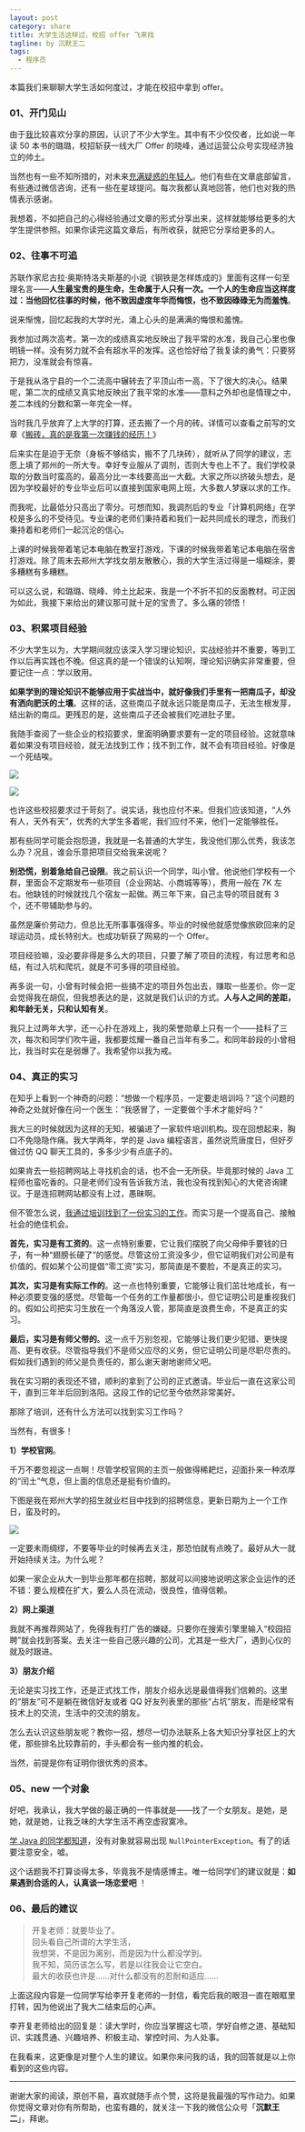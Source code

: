 ```yaml
---
layout: post
category: share
title: 大学生活这样过，校招 offer 飞来找
tagline: by 沉默王二
tags: 
  - 程序员
---
```


本篇我们来聊聊大学生活如何度过，才能在校招中拿到 offer。

<!--more-->

### 01、开门见山

由于[我](https://mp.weixin.qq.com/s/feoOINGSyivBO8Z1gaQVOA)比较喜欢分享的原因，认识了不少大学生。其中有不少佼佼者，比如说一年读 50 本书的璐璐，校招斩获一线大厂 Offer 的晓峰，通过运营公众号实现经济独立的帅土。

当然也有一些不知所措的，对未来[充满疑惑的年轻人](https://mp.weixin.qq.com/s/50Wimh236R3rl6Riem9gDA)。他们有些在文章底部留言，有些通过微信咨询，还有一些在星球提问。每次我都认真地回答，他们也对我的热情表示感谢。

我想着，不如把自己的心得经验通过文章的形式分享出来，这样就能够给更多的大学生提供参照。如果你读完这篇文章后，有所收获，就把它分享给更多的人。

### 02、往事不可追

苏联作家尼古拉·奥斯特洛夫斯基的小说《钢铁是怎样炼成的》里面有这样一句至理名言——**人生最宝贵的是生命，生命属于人只有一次。一个人的生命应当这样度过：当他回忆往事的时候，他不致因虚度年华而悔恨，也不致因碌碌无为而羞愧**。

说来惭愧，回忆起我的大学时光，涌上心头的是满满的悔恨和羞愧。

我参加过两次高考。第一次的成绩真实地反映出了我平常的水准，我自己心里也像明镜一样。没有努力就不会有超水平的发挥。这也恰好给了我复读的勇气：只要努把力，没准就会有惊喜。

于是我从洛宁县的一个二流高中辗转去了平顶山市一高，下了很大的决心。结果呢，第二次的成绩又真实地反映出了我平常的水准——意料之外却也是情理之中，差二本线的分数和第一年完全一样。

当时我几乎放弃了上大学的打算，还去搬了一个月的砖。详情可以查看之前写的文章《[搬砖，真的是我第一次赚钱的经历！](https://mp.weixin.qq.com/s/V8EHy5-eoM7WCZBwON1-_A)》

后来实在是迫于无奈（身板不够结实，搬不了几块砖），就听从了同学的建议，志愿上填了郑州的一所大专。幸好专业服从了调剂，否则大专也上不了。我们学校录取的分数当时蛮高的，最高分比一本线要高出一大截。大家之所以挤破头想去，是因为学校最好的专业毕业后可以直接到国家电网上班，大多数人梦寐以求的工作。

而我呢，比最低分只高出了零分。可想而知，我调剂后的专业「计算机网络」在学校是多么的不受待见。专业课的老师们秉持着和我们一起共同成长的理念，而我们秉持着和老师们一起沉沦的信心。

上课的时候我带着笔记本电脑在教室打游戏，下课的时候我带着笔记本电脑在宿舍打游戏。除了周末去郑州大学找女朋友散散心，我的大学生活过得是一塌糊涂，要多糟糕有多糟糕。

可以这么说，和璐璐、晓峰、帅土比起来，我是一个不折不扣的反面教材。可正因为如此，我接下来给出的建议那可就十足的宝贵了。多么痛的领悟！

### 03、积累项目经验

不少大学生以为，大学期间就应该深入学习理论知识，实战经验并不重要，等到工作以后再实践也不晚。但这真的是一个错误的认知啊，理论知识确实非常重要，但要记住一点：学以致用。

**如果学到的理论知识不能够应用于实战当中，就好像我们手里有一把南瓜子，却没有洒向肥沃的土壤**。这样的话，这些南瓜子就永远只能是南瓜子，无法生根发芽，结出新的南瓜。更残忍的是，这些南瓜子还会被我们吃进肚子里。

我随手查阅了一些企业的校招要求，里面明确要求要有一定的项目经验。这就意味着如果没有项目经验，就无法找到工作；找不到工作，就不会有项目经验。好像是一个死结唉。

![](http://www.itwanger.com/assets/images/2019/11/life-daxue-should-duguo-1.png)


![](http://www.itwanger.com/assets/images/2019/11/life-daxue-should-duguo-2.png)

也许这些校招要求过于苛刻了。说实话，我也应付不来。但我们应该知道，“人外有人，天外有天”，优秀的大学生多着呢，我们应付不来，他们一定能够胜任。

那有些同学可能会抱怨道，我就是一名普通的大学生，我没他们那么优秀，我该怎么办？况且，谁会乐意把项目交给我来说呢？

**别恐慌，别着急给自己设限**。我之前认识一个同学，叫小曾。他说他们学校有一个群，里面会不定期发布一些项目（企业网站、小商城等等），费用一般在 7K 左右。他缺钱的时候就找几个宿友一起做。两三年下来，自己主导的项目就有 3 个，还不带辅助参与的。

虽然是廉价劳动力，但总比无所事事强得多。毕业的时候他就感觉像旅欧回来的足球运动员，成长特别大。也成功斩获了网易的一个 Offer。

项目经验嘛，没必要非得是多么大的项目，只要了解了项目的流程，有过思考和总结，有过入坑和爬坑，就是不可多得的项目经验。

再多说一句，小曾有时候会把一些搞不定的项目外包出去，赚取一些差价。你一定会觉得我在胡侃，但我想表达的是，这就是我们认识的方式。**人与人之间的差距，和年龄无关，只和认知有关**。

我只上过两年大学，还一心扑在游戏上，我的荣誉勋章上只有一个——挂科了三次，每次和同学们吹牛逼，我都要炫耀一番自己当年有多二。和同年龄段的小曾相比，我当时实在是弱爆了。我希望你以我为戒。

### 04、真正的实习

在知乎上看到一个神奇的问题：“想做一个程序员，一定要走培训吗？”这个问题的神奇之处就好像在问一个医生：“我感冒了，一定要做个手术才能好吗？”

我大三的时候就因为这样的无知，被骗进了一家软件培训机构。现在回想起来，胸口不免隐隐作痛。我大学两年，学的是 Java 编程语言，虽然说荒唐度日，但好歹做过仿 QQ 聊天工具的，多多少少有点底子的。

如果肯去一些招聘网站上寻找机会的话，也不会一无所获。毕竟那时候的 Java 工程师也蛮吃香的。只是老师们没有告诉我方法，我也没有找到知心的大佬咨询建议。于是连招聘网站都没有上过，愚昧啊。

但不管怎么说，[我通过培训找到了一份实习的工作](https://mp.weixin.qq.com/s/qnSkDUU9mKgCbzjlpCuJzw)。而实习是一个提高自己、接触社会的绝佳机会。

**首先，实习是有工资的**。这一点特别重要，它让我们摆脱了向父母伸手要钱的日子，有一种“翅膀长硬了”的感觉。尽管这份工资没多少，但它证明我们对公司是有价值的。假如某个公司提倡“零工资”实习，那简直是不要脸，不是真正的实习。

**其次，实习是有实际工作的**。这一点也特别重要，它能够让我们茁壮地成长，有一种必须要变强的感觉。尽管每一个任务的工作量都很小，但它证明公司是重视我们的。假如公司把实习生放在一个角落没人管，那简直是浪费生命，不是真正的实习。

**最后，实习是有师父带的**。这一点千万别忽视，它能够让我们更少犯错、更快提高、更有收获。尽管指导我们不是师父应尽的义务，但它证明公司是尽职尽责的。假如我们遇到的师父是负责任的，那么谢天谢地谢师父吧。

我在实习期的表现还不错，顺利的拿到了公司的正式邀请。毕业后一直在这家公司干，直到三年半后回到洛阳。这段工作的记忆至今依然非常美好。

那除了培训，还有什么方法可以找到实习工作吗？

当然有，有很多！

**1）学校官网**。

千万不要忽视这一点啊！尽管学校官网的主页一般做得稀耙烂，迎面扑来一种浓厚的“闰土”气息，但上面的信息还是挺有价值的。

下图是我在郑州大学的招生就业栏目中找到的招聘信息，更新日期为上一个工作日，蛮及时的。

![](http://www.itwanger.com/assets/images/2019/11/life-daxue-should-duguo-3.png)

一定要未雨绸缪，不要等毕业的时候再去关注，那恐怕就有点晚了。最好从大一就开始持续关注。为什么呢？

如果一家企业从大一到毕业那年都在招聘，那就可以间接地说明这家企业运作的还不错：要么规模在扩大，要么人员在流动，很良性，值得信赖。

**2）网上渠道**

我就不再推荐网站了，免得我有打广告的嫌疑。只要你在搜索引擎里输入“校园招聘”就会找到答案。去关注一些自己感兴趣的公司，尤其是一些大厂，遇到心仪的就及时跟进。

**3）朋友介绍**

无论是实习找工作，还是正式找工作，朋友介绍永远是最值得我们信赖的。这里的“朋友”可不是躺在微信好友或者 QQ 好友列表里的那些“占坑”朋友，而是经常有技术上的交流，生活中的交流的朋友。

怎么去认识这些朋友呢？教你一招，想尽一切办法联系上各大知识分享社区上的大佬，那些排名比较靠前的，手头都会有一些内推的机会。

当然，前提是你有证明你很优秀的资本。

### 05、new 一个对象

好吧，我承认，我大学做的最正确的一件事就是——找了一个女朋友。是她，是她，就是她，让我乏味的大学生活不再空虚寂寞冷。

[学 Java 的同学都知道](https://mp.weixin.qq.com/s/PBqR_uj6dd4xKEX8SUWIYQ)，没有对象就容易出现 `NullPointerException`。有了的话要注意安全，嘘。

这个话题我不打算谈得太多，毕竟我不是情感博主。唯一给同学们的建议就是：**如果遇到合适的人，认真谈一场恋爱吧** ！

### 06、最后的建议

>开复老师：就要毕业了。<br>
回头看自己所谓的大学生活，<br>
我想哭，不是因为离别，而是因为什么都没学到。<br>
我不知，简历该怎么写，若是以往我会让它空白。<br>
最大的收获也许是……对什么都没有的忍耐和适应……

上面这段内容是一位同学写给李开复老师的一封信，看完后我的眼泪一直在眼眶里打转，因为他说出了我大二结束后的心声。

李开复老师给出的回复是：读大学时，你应当掌握这七项，学好自修之道、基础知识、实践贯通、兴趣培养、积极主动、掌控时间、为人处事。

在我看来，这更像是对整个人生的建议。如果你来问我的话，我的回答就是以上你看到的这些内容。


-------

谢谢大家的阅读，原创不易，喜欢就随手点个赞，这将是我最强的写作动力。如果你觉得文章对你有所帮助，也蛮有趣的，就关注一下我的微信公众号「**沉默王二**」，拜谢。



















